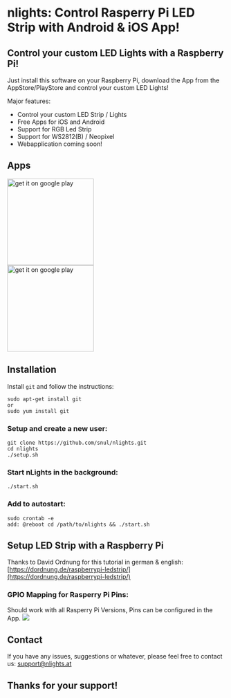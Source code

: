 # nlights: Control Rasperry Pi LED Strip with Android & iOS App!

## Control your custom LED Lights with a Raspberry Pi!

Just install this software on your Raspberry Pi, download the App from the AppStore/PlayStore and control your custom LED Lights!

Major features: 
- Control your custom LED Strip / Lights
- Free Apps for iOS and Android
- Support for RGB Led Strip
- Support for WS2812(B) / Neopixel 
- Webapplication coming soon!


## Apps

<a target="_blank" href="https://itunes.apple.com/us/app/nlights/id1406932079?l=de&ls=1&mt=8"><img alt="get it on google play" src="https://nlights.at/githubImg/app-store-badge.png" width="200px"></a><br />
<a target="_blank" href="https://play.google.com/store/apps/details?id=net.snul.nlights"><img alt="get it on google play" src="https://nlights.at/githubImg/google-play-badge.png" width="200px"></a>


## Installation

Install `git` and follow the instructions:
```console
sudo apt-get install git
or
sudo yum install git
```

### Setup and create a new user: 

```console
git clone https://github.com/snul/nlights.git
cd nlights
./setup.sh
```
### Start nLights in the background: 
```console
./start.sh
```

### Add to autostart: 
```console
sudo crontab -e
add: @reboot cd /path/to/nlights && ./start.sh
```

## Setup LED Strip with a Raspberry Pi

Thanks to David Ordnung for this tutorial in german & english:
[https://dordnung.de/raspberrypi-ledstrip/](https://dordnung.de/raspberrypi-ledstrip/)


### GPIO Mapping for Rasperry Pi Pins:
Should work with all Rasperry Pi Versions, Pins can be configured in the App. 
<img src="https://nlights.at/githubImg/gpiomapping.png">


## Contact

If you have any issues, suggestions or whatever, please feel free to contact us: support@nlights.at

## Thanks for your support!
